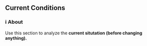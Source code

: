 ## Current Conditions

### ℹ️ About

Use this section to analyze the **current situtation (before changing anything).**
